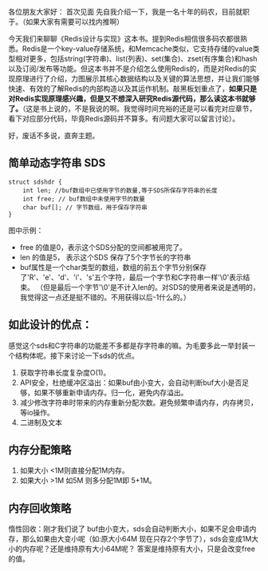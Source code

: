 各位朋友大家好：
  首次见面 先自我介绍一下，我是一名十年的码农，目前就职于。（如果大家有需要可以找内推啊）
      
今天我们来聊聊《Redis设计与实现》这本书。提到Redis相信很多码农都很熟悉。Redis是一个key-value存储系统，和Memcache类似，它支持存储的value类型相对更多，包括string(字符串)、list(列表)、set(集合)、zset(有序集合)和hash 以及订阅/发布等功能。但这本书并不是介绍怎么使用Redis的，而是对Redis的实现原理进行了介绍，力图展示其核心数据结构以及关键的算法思想，并让我们能够快速、有效的了解Redis的内部构造以及其运作机制。敲黑板划重点了，**如果只是对Redis实现原理感兴趣，但是又不想深入研究Redis源代码，那么读这本书就够了。**（这是书上说的，不是我说的啊。我觉得时间充裕的还是可以看完对应章节，看下对应部分代码，毕竟Redis源码并不算多。有问题大家可以留言讨论）。

好，废话不多说，直奔主题。
      

## 简单动态字符串 SDS 
```
struct sdshdr {
	int len; //buf数组中已使用字节的数量,等于SDS所保存字符串的长度
	int free; // buf数组中未使用字节的数量
	char buf[]; // 字节数组，用于保存字符串
}
```

图中示例：

 - free 的值是0，表示这个SDS分配的空间都被用完了。
 - len 的值是5， 表示这个SDS 保存了5个字节长的字符串
 - buf属性是一个char类型的数组，数组的前五个字节分别保存了'R'、'e'、'd'、'i'、's'五个字符，最后一个字节和C字符串一样'\0'表示结束。
（但是最后一个字节'\0'是不计入len的。对SDS的使用者来说是透明的，我觉得这一点还是挺不错的。不用获得以后-1什么的。）



## 如此设计的优点：
感觉这个sds和C字符串的功能差不多都是存字符串的嘛。为毛要多此一举封装一个结构体呢。接下来讨论一下sds的优点。

 1. 获取字符串长度复杂度O(1)。
 2. API安全，杜绝缓冲区溢出：如果buf由小变大，会自动判断buf大小是否足够，如果不够重新申请内存。归一化，避免内存溢出。
 3. 减少修改字符串时带来的内存重新分配次数。避免频繁申请内存，内存拷贝，等io操作。
 4. 二进制及文本

## 内存分配策略
 1. 如果大小 <1M则直接分配1M内存。
 2. 如果大小 >1M   如5M 则多分配1M即 5+1M。

## 内存回收策略
惰性回收：刚才我们说了 buf由小变大，sds会自动判断大小，如果不足会申请内存，那么如果由大变小呢（如:原大小64M 现在只存2个字节了），sds会变成1M大小的内存呢？还是维持原有大小64M呢？ 答案是维持原有大小，只是会改变free的值。
    
    

    
<!--stackedit_data:
eyJoaXN0b3J5IjpbLTExOTg0MDU3OTZdfQ==
-->
